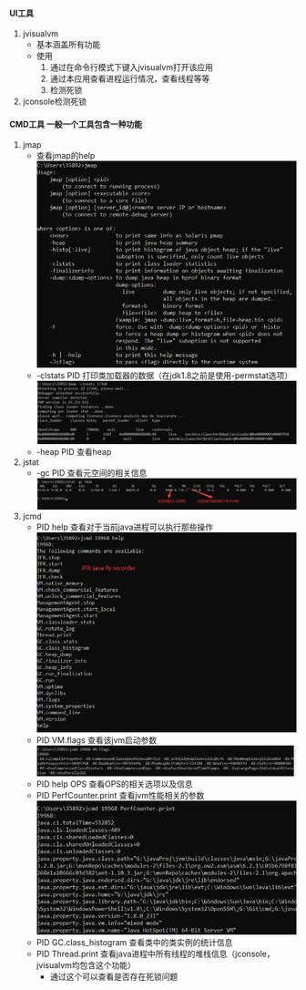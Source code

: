 #### UI工具
1. jvisualvm
    * 基本涵盖所有功能
    * 使用
        1. 通过在命令行模式下键入jvisualvm打开该应用
        2. 通过本应用查看进程运行情况，查看线程等等
        3. 检测死锁
2. jconsole检测死锁
#### CMD工具 一般一个工具包含一种功能
1. jmap
    * 查看jmap的help
    ![](jmap_help.png)
    * -clstats PID 打印类加载器的数据（在jdk1.8之前是使用-permstat选项）
    ![](jmap_clstats_pid.png)
    * -heap PID 查看heap
2. jstat
    * -gc PID 查看元空间的相关信息
    ![](jstat_gc.png)
3. jcmd
    * PID help 查看对于当前java进程可以执行那些操作
    ![](jcmd_help.png)
    * PID VM.flags 查看该jvm启动参数
    ![](jcmd_jvm_params.png)
    * PID help OPS 查看OPS的相关选项以及信息
    * PID PerfCounter.print 查看jvm性能相关的参数
    ![](jcmd_jvm_perform.png)
    * PID GC.class_histogram 查看类中的类实例的统计信息
    * PID Thread.print 查看java进程中所有线程的堆栈信息（jconsole，jvisualvm均包含这个功能）
        * 通过这个可以查看是否存在死锁问题
    
    
    
       

    